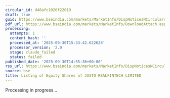 ```yaml
---
circular_id: d48afc1020f22019
draft: true
guid: https://www.bseindia.com/markets/MarketInfo/DispNoticesNCirculars.aspx?Noticeid={0A82BCB9-E6DB-43E3-B06E-370A111F0307}&noticeno=20250930-97&dt=09/30/2025&icount=97&totcount=104&flag=0
pdf_url: https://www.bseindia.com/markets/MarketInfo/DownloadAttach.aspx?id=20250930-97&attachedId=68c8b233-2db5-4d74-ad6c-0a978b3b20e7
processing:
  attempts: 1
  content_hash: ''
  processed_at: '2025-09-30T15:33:42.622628'
  processor_version: '2.0'
  stage: claude_failed
  status: failed
published_date: '2025-09-30T14:55:36+00:00'
rss_url: https://www.bseindia.com/markets/MarketInfo/DispNoticesNCirculars.aspx?Noticeid={0A82BCB9-E6DB-43E3-B06E-370A111F0307}&noticeno=20250930-97&dt=09/30/2025&icount=97&totcount=104&flag=0
source: bse
title: Listing of Equity Shares of JUSTO REALFINTECH LIMITED
---
```


Processing in progress...